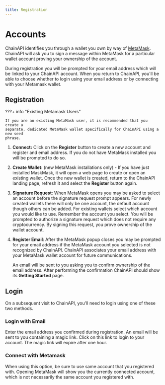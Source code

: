 ```yaml
---
title: Registration
---
```


# Accounts

<!-- If you change the following paragraph, change it in the README. -->

ChainAPI identifies you through a wallet you own by way of
[MetaMask](https://metamask.io). ChainAPI will ask you to sign a message within
MetaMask for a particular wallet account proving your ownership of the account.

During registration you will be prompted for your email address which will be
linked to your ChainAPI account. When you return to ChainAPI, you'll be able to
choose whether to login using your email address or by connecting with your
Metamask wallet.

## Registration

???+ info "Existing Metamask Users"

    If you are an existing MetaMask user, it is recommended that you create a
    separate, dedicated MetaMask wallet specifically for ChainAPI using a new seed
    phrase.

1. **Connect:** Click on the **Register** button to create a new account and
   register and email address. If you do not have MetaMask installed you will be
   prompted to do so.

2. **Create Wallet**: (new MetaMask installations only) - If you have just
   installed MaskMask, it will open a web page to create or open an existing
   wallet. Once the new wallet is created, return to the ChainAPI landing page,
   refresh it and select the **Register** button again.

3. **Signature Request**: When MetaMask opens you may be asked to select an
   account before the signature request prompt appears. For newly created
   wallets there will only be one account, the default account though others can
   be added. For existing wallets select which account you would like to use.
   Remember the account you select.
   You will be prompted to authorize a signature request which does not require
   any cryptocurrency. By signing this request, you prove ownership of the
   wallet account.

4. **Register Email**: After the MetaMask popup closes you may be prompted for
   your email address if the MetaMask account you selected is not recognized by
   ChainAPI. ChainAPI associates your email address with your MetaMask wallet
   account for future communications.

   An email will be sent to you asking you to confirm ownership of the email
   address. After performing the confirmation ChainAPI should show its **Getting
   Started** page.

## Login

On a subsequent visit to ChainAPI, you'll need to login using one of these two
methods.

### Login with Email

Enter the email address you confirmed during registration. An email will be sent
to you containing a magic link. Click on this link to login to your account. The
magic link will expire after one hour.

### Connect with Metamask

When using this option, be sure to use same account that you registered with.
Opening MetaMask will show you the currently connected account, which is not
necessarily the same account you registered with.
